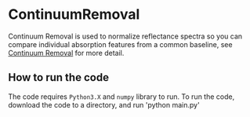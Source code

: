 # ContinuumRemoval

Continuum Removal is used to normalize reflectance spectra so you can compare individual absorption features from a
common baseline, see [Continuum Removal](https://www.harrisgeospatial.com/docs/ContinuumRemoval.html) for more detail.

## How to run the code
The code requires `Python3.X` and `numpy` library to run.
To run the code, download the code to a directory, and run 'python main.py'
